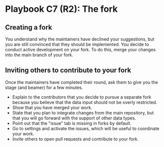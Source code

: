 # Playbook C7 (R2): The fork

## Creating a fork

You understand why the maintainers have declined your suggestions, but you are still convinced that they should be implemented. You decide to conduct active development on your fork. To do this, merge your changes into the main branch of your fork. 

## Inviting others to contribute to your fork

Once the maintainers have completed their round, ask them to give you the stage (and beamer) for a few minutes.

- Explain to the contributors that you decide to pursue a separate fork because you believe that the data input should not be overly restricted.
- Show that you have merged your work.
- State that you plan to integrate changes from the main repository, but that you will go forward with the support of other data types.
- Point out that the "issue" tab is missing in forks by default.
- Go to settings and activate the issues, which will be useful to coordinate your work.
- Invite others to open pull requests and contribute to your fork.

<!-- 
https://ralphjsmit.com/unfork-github-repo#:~:text=Go%20to%20support.github.com,Attach%2C%20detach%20or%20reroute%20forks
-->
